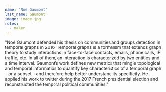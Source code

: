 ```yaml
---
name: "Noé Gaumont"
last_name: Gaumont
image: image.jpg
roles:
  - maker
---
```

"Noé Gaumont defended his thesis on communities and groups detection in temporal graphs in 2016. Temporal graphs is a formalism that extends graph theory to study interactions in face-to-face contacts, emails, phone calls, IP traffic, etc. In all of them, an interaction is characterized by two entities and a time interval. Gaumont’s work defines new metrics that mingle topological and temporal information to quantify key characteristics of a temporal graph – or a subset – and therefore help better understand its specificity. He applied his work to twitter during the 2017 French presidential election and reconstructed the temporal political communities."